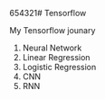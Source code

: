 654321# Tensorflow

My Tensorflow jounary
  1. Neural Network
  2. Linear Regression
  3. Logistic Regression
  4. CNN
  5. RNN
